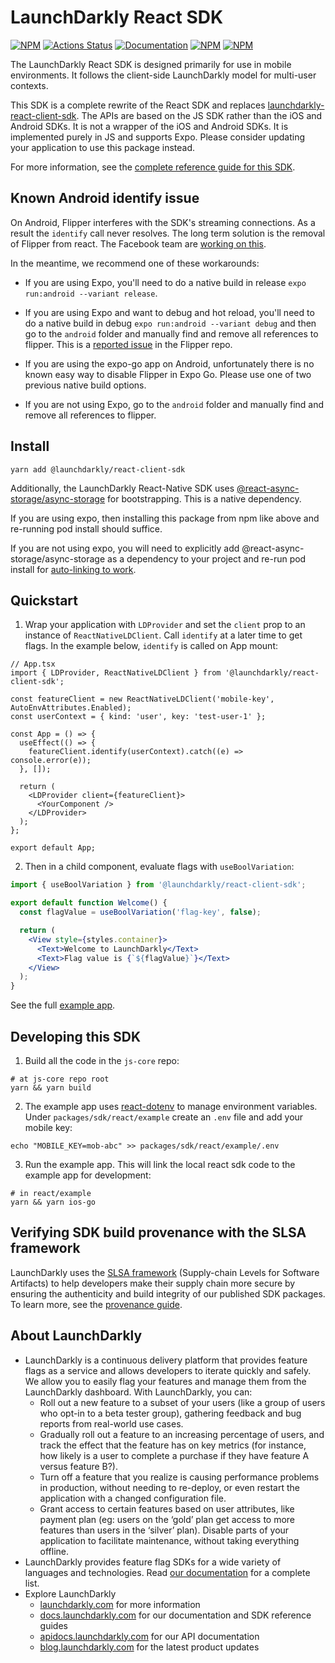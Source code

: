 # LaunchDarkly React SDK

[![NPM][sdk-react-npm-badge]][sdk-react-npm-link]
[![Actions Status][sdk-react-ci-badge]][sdk-react-ci]
[![Documentation][sdk-react-ghp-badge]][sdk-react-ghp-link]
[![NPM][sdk-react-dm-badge]][sdk-react-npm-link]
[![NPM][sdk-react-dt-badge]][sdk-react-npm-link]

The LaunchDarkly React SDK is designed primarily for use in mobile environments. It follows the client-side
LaunchDarkly model for multi-user contexts.

This SDK is a complete rewrite of the React SDK and replaces [launchdarkly-react-client-sdk](https://github.com/launchdarkly/react-client-sdk). The
APIs are based on the JS SDK rather than the iOS and Android SDKs. It is not a wrapper of the iOS and Android SDKs.
It is implemented purely in JS and supports Expo. Please consider updating your application to use this package instead.

For more information, see the [complete reference guide for this SDK](https://docs.launchdarkly.com/sdk/client-side/react).

## Known Android identify issue
On Android, Flipper interferes with the SDK's streaming connections. As a result the `identify` call never resolves. The long term solution is the removal of Flipper from react. The Facebook team are [working on this](https://reactnative.dev/blog/2023/12/06/0.73-debugging-improvements-stable-symlinks#flipper--react-integration).

In the meantime, we recommend one of these workarounds:

- If you are using Expo, you'll need to do a native build in release `expo run:android --variant release`.

- If you are using Expo and want to debug and hot reload, you'll need to do a native build in debug `expo run:android --variant debug` and then go to the `android` folder and manually find and remove all references to flipper. This is a [reported issue](https://github.com/facebook/flipper/issues/1326#issuecomment-652946496) in the Flipper repo.

- If you are using the expo-go app on Android, unfortunately there is no known easy way to disable Flipper in Expo Go. Please use one of two previous native build options.

- If you are not using Expo, go to the `android` folder and manually find and remove all references to flipper.

## Install

```shell
yarn add @launchdarkly/react-client-sdk
```

Additionally, the LaunchDarkly React-Native SDK uses
[@react-async-storage/async-storage](https://github.com/react-async-storage/async-storage)
for bootstrapping. This is a native dependency.

If you are using expo, then installing this package from npm like above and re-running pod install should suffice.

If you are not using expo, you will need to explicitly add
@react-async-storage/async-storage as a dependency to your project
and re-run pod install for [auto-linking to work](https://github.com/react-community/cli/issues/1347).

## Quickstart

1. Wrap your application with `LDProvider` and set the `client` prop to an instance of `ReactNativeLDClient`. Call
   `identify` at a later time to get flags. In the example below, `identify` is called on App mount:

```tsx
// App.tsx
import { LDProvider, ReactNativeLDClient } from '@launchdarkly/react-client-sdk';

const featureClient = new ReactNativeLDClient('mobile-key', AutoEnvAttributes.Enabled);
const userContext = { kind: 'user', key: 'test-user-1' };

const App = () => {
  useEffect(() => {
    featureClient.identify(userContext).catch((e) => console.error(e));
  }, []);

  return (
    <LDProvider client={featureClient}>
      <YourComponent />
    </LDProvider>
  );
};

export default App;
```

2. Then in a child component, evaluate flags with `useBoolVariation`:

```jsx
import { useBoolVariation } from '@launchdarkly/react-client-sdk';

export default function Welcome() {
  const flagValue = useBoolVariation('flag-key', false);

  return (
    <View style={styles.container}>
      <Text>Welcome to LaunchDarkly</Text>
      <Text>Flag value is {`${flagValue}`}</Text>
    </View>
  );
}
```

See the full [example app](https://github.com/launchdarkly/js-core/tree/main/packages/sdk/react/example).

## Developing this SDK

1. Build all the code in the `js-core` repo:

```shell
# at js-core repo root
yarn && yarn build
```

2. The example app uses [react-dotenv](https://github.com/goatandsheep/react-dotenv)
   to manage environment variables. Under `packages/sdk/react/example`
   create an `.env` file and add your mobile key:

```shell
echo "MOBILE_KEY=mob-abc" >> packages/sdk/react/example/.env
```

3. Run the example app. This will link the local react sdk code to the
   example app for development:

```shell
# in react/example
yarn && yarn ios-go
```

## Verifying SDK build provenance with the SLSA framework

LaunchDarkly uses the [SLSA framework](https://slsa.dev/spec/v1.0/about) (Supply-chain Levels for Software Artifacts) to help developers make their supply chain more secure by ensuring the authenticity and build integrity of our published SDK packages. To learn more, see the [provenance guide](PROVENANCE.md).

## About LaunchDarkly

- LaunchDarkly is a continuous delivery platform that provides feature flags as a service and allows developers to iterate quickly and safely. We allow you to easily flag your features and manage them from the LaunchDarkly dashboard. With LaunchDarkly, you can:
  - Roll out a new feature to a subset of your users (like a group of users who opt-in to a beta tester group), gathering feedback and bug reports from real-world use cases.
  - Gradually roll out a feature to an increasing percentage of users, and track the effect that the feature has on key metrics (for instance, how likely is a user to complete a purchase if they have feature A versus feature B?).
  - Turn off a feature that you realize is causing performance problems in production, without needing to re-deploy, or even restart the application with a changed configuration file.
  - Grant access to certain features based on user attributes, like payment plan (eg: users on the ‘gold’ plan get access to more features than users in the ‘silver’ plan). Disable parts of your application to facilitate maintenance, without taking everything offline.
- LaunchDarkly provides feature flag SDKs for a wide variety of languages and technologies. Read [our documentation](https://docs.launchdarkly.com/sdk) for a complete list.
- Explore LaunchDarkly
  - [launchdarkly.com](https://www.launchdarkly.com/ 'LaunchDarkly Main Website') for more information
  - [docs.launchdarkly.com](https://docs.launchdarkly.com/ 'LaunchDarkly Documentation') for our documentation and SDK reference guides
  - [apidocs.launchdarkly.com](https://apidocs.launchdarkly.com/ 'LaunchDarkly API Documentation') for our API documentation
  - [blog.launchdarkly.com](https://blog.launchdarkly.com/ 'LaunchDarkly Blog Documentation') for the latest product updates

[sdk-react-ci-badge]: https://github.com/launchdarkly/js-core/actions/workflows/react.yml/badge.svg
[sdk-react-ci]: https://github.com/launchdarkly/js-core/actions/workflows/react.yml
[sdk-react-npm-badge]: https://img.shields.io/npm/v/@launchdarkly/react-client-sdk.svg?style=flat-square
[sdk-react-npm-link]: https://www.npmjs.com/package/@launchdarkly/react-client-sdk
[sdk-react-ghp-badge]: https://img.shields.io/static/v1?label=GitHub+Pages&message=API+reference&color=00add8
[sdk-react-ghp-link]: https://launchdarkly.github.io/js-core/packages/sdk/react/docs/
[sdk-react-dm-badge]: https://img.shields.io/npm/dm/@launchdarkly/react-client-sdk.svg?style=flat-square
[sdk-react-dt-badge]: https://img.shields.io/npm/dt/@launchdarkly/react-client-sdk.svg?style=flat-square
